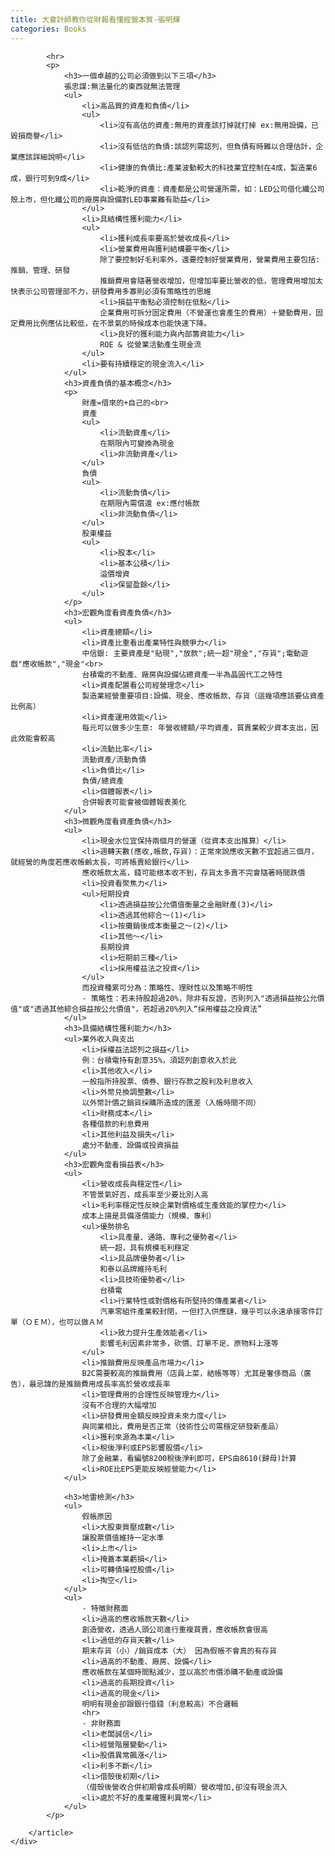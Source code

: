 ```yaml
---
title: 大會計師教你從財報看懂經營本質-張明輝
categories: Books
---
```




<div class="container-fluid">
    <div class="row single-entry">
        <article class="col-lg-8 col-lg-offset-2 col-md-8 col-md-offset-2 col-sm-8 col-sm-offset-2 col-xs-12 col-xs-offset-0">
           
            <hr>
            <p>
                <h3>一個卓越的公司必須做到以下三項</h3>
                張忠謀:無法量化的東西就無法管理
                <ul>
                    <li>高品質的資產和負債</li>
                    <ul>
                        <li>沒有高估的資產:無用的資產該打掉就打掉 ex:無用設備，已毀損商譽</li>
                        <li>沒有低估的負債:該認列需認列，但負債有時難以合理估計，企業應該詳細說明</li>
                        <li>健康的負債比:產業波動較大的科技業宜控制在4成，製造業6成，銀行可到9成</li>
                        <li>乾淨的資產：資產都是公司營運所需，如：LED公司借化纖公司殼上市，但化纖公司的廠房與設備對LED事業難有助益</li>
                    </ul>
                    <li>具結構性獲利能力</li>
                    <ul>
                        <li>獲利成長率要高於營收成長</li>
                        <li>營業費用與獲利結構要平衡</li>
                        除了要控制好毛利率外，還要控制好營業費用，營業費用主要包括:推銷、管理、研發
                        推銷費用會隨著營收增加，但增加率要比營收的低，管理費用增加太快表示公司管理部不力，研發費用多寡則必須有策略性的思維
                        <li>損益平衡點必須控制在低點</li>
                        企業費用可拆分固定費用（不營運也會產生的費用）＋變動費用，固定費用比例應佔比較低，在不景氣的時候成本也能快速下降。
                        <li>良好的獲利能力與內部籌資能力</li>
                        ROE & 從營業活動產生現金流
                    </ul>
                    <li>要有持續穩定的現金流入</li>
                </ul>
                <h3>資產負債的基本概念</h3>
                <p>
                    財產=借來的+自己的<br>
                    資產
                    <ul>
                        <li>流動資產</li>
                        在期限內可變換為現金
                        <li>非流動資產</li>
                    </ul>
                    負債
                    <ul>
                        <li>流動負債</li>
                        在期限內需償還 ex:應付帳款
                        <li>非流動負債</li>
                    </ul>
                    股東權益
                    <ul>
                        <li>股本</li>
                        <li>基本公積</li>
                        溢價增資
                        <li>保留盈餘</li>
                    </ul>
                </p>
                <h3>宏觀角度看資產負債</h3>
                <ul>
                    <li>資產總額</li>
                    <li>資產比重看出產業特性與競爭力</li>
                    中信銀: 主要資產是"貼現","放款";統一超"現金","存貨";電動遊戲"應收帳款","現金"<br>
                    台積電的不動產、廠房與設備佔總資產一半為晶圓代工之特性
                    <li>資產配置看公司經營理念</li>
                    製造業經營重要項目:設備、現金、應收帳款、存貨（這幾項應該要佔資產比例高）
                    <li>資產運用效能</li>
                    每元可以做多少生意: 年營收總額/平均資產，買賣業較少資本支出，因此效能會較高
                    <li>流動比率</li>
                    流動資產/流動負債
                    <li>負債比</li>
                    負債/總資產
                    <li>個體報表</li>
                    合併報表可能會被個體報表美化
                </ul>
                <h3>微觀角度看資產負債</h3>
                <ul>
                    <li>現金水位宜保持兩個月的營運（從資本支出推算）</li>
                    <li>週轉天數(應收,帳款,存貨)：正常來說應收天數不宜超過三個月，就經營的角度若應收帳齡太長，可將帳賣給銀行</li>
                    應收帳款太高，錢可能根本收不到，存貨太多賣不完會隨著時間跌價
                    <li>投資看聚焦力</li>
                    <ul>短期投資
                        <li>透過損益按公允價值衡量之金融財產(3)</li>
                        <li>透過其他綜合～(1)</li>
                        <li>按攤銷後成本衡量之～(2)</li>
                        <li>其他～</li>
                        長期投資
                        <li>短期前三種</li>
                        <li>採用權益法之投資</li>
                    </ul>
                    而投資種累可分為：策略性、理財性以及策略不明性
                    - 策略性：若未持股超過20%，除非有反證，否則列入"透過損益按公允價值"或"透過其他綜合損益按公允價值"，若超過20%列入“採用權益之投資法”
                </ul>
                <h3>具備結構性獲利能力</h3>
                <ul>業外收入與支出
                    <li>採權益法認列之損益</li>
                    例：台積電持有創意35%，須認列創意收入於此
                    <li>其他收入</li>
                    一般指所持股票、債券、銀行存款之股利及利息收入
                    <li>外幣兑換調整數</li>
                    以外幣計價之銷貨採購所造成的匯差（入帳時間不同）
                    <li>財務成本</li>
                    各種借款的利息費用
                    <li>其他利益及損失</li>
                    處分不動產、設備或投資損益
                </ul>
                <h3>宏觀角度看損益表</h3>
                <ul>
                    <li>營收成長與穩定性</li>
                    不管景氣好否，成長率至少要比別人高
                    <li>毛利率穩定性反映企業對價格或生產效能的掌控力</li>
                    成本上揚是具備漲價能力（規模、專利）
                    <ul>優勢排名
                        <li>具產量、通路、專利之優勢者</li>
                        統一超，具有規模毛利穩定
                        <li>具品牌優勢者</li>
                        和泰以品牌維持毛利
                        <li>具技術優勢者</li>
                        台積電
                        <li>行業特性或對價格有所堅持的傳產業者</li>
                        汽車零組件產業較封閉，一但打入供應鏈，幾乎可以永遠承接零件訂單（ＯＥＭ），也可以做ＡＭ
                        <li>致力提升生產效能者</li>
                        影響毛利因素非常多，砍價、訂單不足、原物料上漲等
                    </ul>
                    <li>推銷費用反映產品市場力</li>
                    B2C需要較高的推銷費用（店員上菜，結帳等等）尤其是奢侈商品（廣告），最忌諱的是推銷費用成長率高於營收成長率
                    <li>管理費用的合理性反映管理力</li>
                    沒有不合理的大幅增加
                    <li>研發費用金額反映投資未來力度</li>
                    與同業相比，費用是否正常（技術性公司需穩定研發新產品）
                    <li>獲利來源為本業</li>
                    <li>稅後淨利或EPS影響股價</li>
                    除了金融業，看編號8200稅後淨利即可，EPS由8610(歸母)計算
                    <li>ROE比EPS更能反映經營能力</li>
                </ul>
    
                <h3>地雷檢測</h3>
                <ul>
                    假帳原因
                    <li>大股東質壓成數</li>
                    讓股票價值維持一定水準
                    <li>上市</li>
                    <li>掩蓋本業虧損</li>
                    <li>可轉債操控股價</li>
                    <li>掏空</li>
                </ul>
                <ul>
                    - 特徵財務面
                    <li>過高的應收帳款天數</li>
                    創造營收，透過人頭公司進行重複買賣，應收帳款會很高
                    <li>過低的存貨天數</li>
                    期末存貨（小）/銷貨成本（大） 因為假帳不會真的有存貨
                    <li>過高的不動產、廠房、設備</li>
                    應收帳款在某個時間點減少，並以高於市價添購不動產或設備
                    <li>過高的長期投資</li>
                    <li>過高的現金</li>
                    明明有現金卻跟銀行借錢（利息較高）不合邏輯
                    <hr>
                    - 非財務面
                    <li>老闆誠信</li>
                    <li>經營階層變動</li>
                    <li>股價異常飆漲</li>
                    <li>利多不斷</li>
                    <li>借殼後初期</li>
                    （借殼後營收合併初期會成長明顯）營收增加,卻沒有現金流入
                    <li>處於不好的產業確獲利異常</li>
                </ul>
            </p>
    
        </article>
    </div>
</div>
